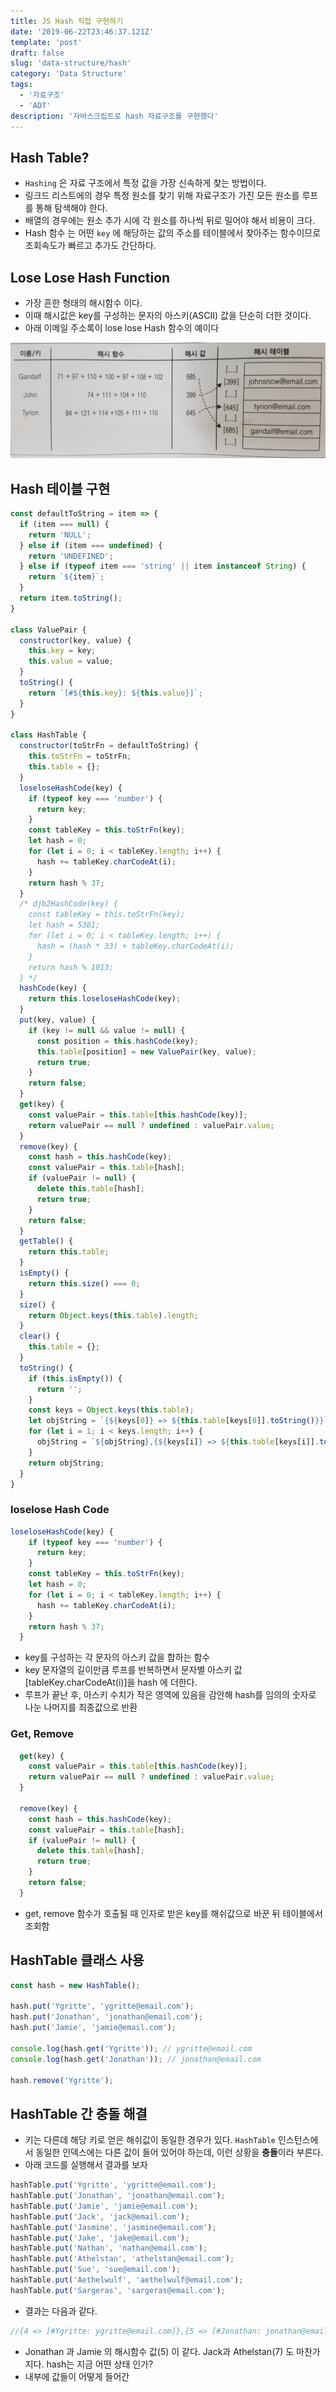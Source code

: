 ```yaml
---
title: JS Hash 직접 구현하기 
date: '2019-06-22T23:46:37.121Z'
template: 'post'
draft: false
slug: 'data-structure/hash'
category: 'Data Structure'
tags:
  - '자료구조'
  - 'ADT'
description: '자바스크립트로 hash 자료구조를 구현했다'
---
```


## Hash Table?

- `Hashing` 은 자료 구조에서 특정 값을 가장 신속하게 찾는 방법이다. 
- 링크드 리스트에의 경우 특정 원소를 찾기 위해 자료구조가 가진 모든 원소를 루프를 통해 탐색해야 한다. 
- 배열의 경우에는 원소 추가 시에 각 원소를 하나씩 뒤로 밀어야 해서 비용이 크다. 
- Hash 함수 는 어떤 `key` 에 해당하는 값의 주소를 테이블에서 찾아주는 함수이므로 조회속도가 빠르고 추가도 간단하다.

## Lose Lose Hash Function

- 가장 흔한 형태의 해시함수 이다. 
- 이때 해시값은 key를 구성하는 문자의 아스키(ASCII) 값을 단순히 더한 것이다. 
- 아래 이메일 주소록이 lose lose Hash 함수의 예이다

![loseloseHash 함수](assets/image-20190621214125245.png)

## Hash 테이블 구현 

```js
const defaultToString = item => {
  if (item === null) {
    return 'NULL';
  } else if (item === undefined) {
    return 'UNDEFINED';
  } else if (typeof item === 'string' || item instanceof String) {
    return `${item}`;
  }
  return item.toString();
}

class ValuePair {
  constructor(key, value) {
    this.key = key;
    this.value = value;
  }
  toString() {
    return `[#${this.key}: ${this.value}]`;
  }
}

class HashTable {
  constructor(toStrFn = defaultToString) {
    this.toStrFn = toStrFn;
    this.table = {};
  }
  loseloseHashCode(key) {
    if (typeof key === 'number') {
      return key;
    }
    const tableKey = this.toStrFn(key);
    let hash = 0;
    for (let i = 0; i < tableKey.length; i++) {
      hash += tableKey.charCodeAt(i);
    }
    return hash % 37;
  }
  /* djb2HashCode(key) {
    const tableKey = this.toStrFn(key);
    let hash = 5381;
    for (let i = 0; i < tableKey.length; i++) {
      hash = (hash * 33) + tableKey.charCodeAt(i);
    }
    return hash % 1013;
  } */
  hashCode(key) {
    return this.loseloseHashCode(key);
  }
  put(key, value) {
    if (key != null && value != null) {
      const position = this.hashCode(key);
      this.table[position] = new ValuePair(key, value);
      return true;
    }
    return false;
  }
  get(key) {
    const valuePair = this.table[this.hashCode(key)];
    return valuePair == null ? undefined : valuePair.value;
  }
  remove(key) {
    const hash = this.hashCode(key);
    const valuePair = this.table[hash];
    if (valuePair != null) {
      delete this.table[hash];
      return true;
    }
    return false;
  }
  getTable() {
    return this.table;
  }
  isEmpty() {
    return this.size() === 0;
  }
  size() {
    return Object.keys(this.table).length;
  }
  clear() {
    this.table = {};
  }
  toString() {
    if (this.isEmpty()) {
      return '';
    }
    const keys = Object.keys(this.table);
    let objString = `{${keys[0]} => ${this.table[keys[0]].toString()}}`;
    for (let i = 1; i < keys.length; i++) {
      objString = `${objString},{${keys[i]} => ${this.table[keys[i]].toString()}}`;
    }
    return objString;
  }
}
```

### loselose Hash Code

```js
loseloseHashCode(key) {
    if (typeof key === 'number') {
      return key;
    }
    const tableKey = this.toStrFn(key);
    let hash = 0;
    for (let i = 0; i < tableKey.length; i++) {
      hash += tableKey.charCodeAt(i);
    }
    return hash % 37;
  }
```

- key를 구성하는 각 문자의 아스키 값을 합하는 함수
- key 문자열의 길이만큼 루프를 반복하면서 문자별 아스키 값[tableKey.charCodeAt(i)]을 hash 에 더한다.
- 루프가 끝난 후, 아스키 수치가 작은 영역에 있음을 감안해 hash를 임의의 숫자로 나눈 나머지를 최종값으로 반환

### Get, Remove

```js
  get(key) {
    const valuePair = this.table[this.hashCode(key)];
    return valuePair == null ? undefined : valuePair.value;
  }

  remove(key) {
    const hash = this.hashCode(key);
    const valuePair = this.table[hash];
    if (valuePair != null) {
      delete this.table[hash];
      return true;
    }
    return false;
  }
```

- get, remove 함수가 호출될 때 인자로 받은 key를 해쉬값으로 바꾼 뒤 테이블에서 조회함  

## HashTable 클래스 사용

```js
const hash = new HashTable();

hash.put('Ygritte', 'ygritte@email.com');
hash.put('Jonathan', 'jonathan@email.com');
hash.put('Jamie', 'jamie@email.com');

console.log(hash.get('Ygritte')); // ygritte@email.com
console.log(hash.get('Jonathan')); // jonathan@email.com

hash.remove('Ygritte');
```

## HashTable 간 충돌 해결 

- 키는 다른데 해당 키로 얻은 해쉬값이 동일한 경우가 있다. `HashTable` 인스턴스에서 동일한 인덱스에는 다른 값이 들어 있어야 하는데, 이런 상황을 **충돌**이라 부른다. 
- 아래 코드를 실행해서 결과를 보자

```js
hashTable.put('Ygritte', 'ygritte@email.com');
hashTable.put('Jonathan', 'jonathan@email.com');
hashTable.put('Jamie', 'jamie@email.com');
hashTable.put('Jack', 'jack@email.com');
hashTable.put('Jasmine', 'jasmine@email.com');
hashTable.put('Jake', 'jake@email.com');
hashTable.put('Nathan', 'nathan@email.com');
hashTable.put('Athelstan', 'athelstan@email.com');
hashTable.put('Sue', 'sue@email.com');
hashTable.put('Aethelwulf', 'aethelwulf@email.com');
hashTable.put('Sargeras', 'sargeras@email.com');
```

- 결과는 다음과 같다.

```js
//{4 => [#Ygritte: ygritte@email.com]},{5 => [#Jonathan: jonathan@email.com],[#Jamie: jamie@email.com],[#Sue: sue@email.com],[#Aethelwulf: aethelwulf@email.com]},{7 => [#Jack: jack@email.com],[#Athelstan: athelstan@email.com]},{8 => [#Jasmine: jasmine@email.com]},{9 => [#Jake: jake@email.com]},{10 => [#Nathan: nathan@email.com],[#Sargeras: sargeras@email.com]}
```
- Jonathan 과 Jamie 의 해시함수 값(5) 이 같다. Jack과 Athelstan(7) 도 마찬가지다. hash는 지금 어떤 상태 인가?
- 내부에 값들이 어떻게 들어간 